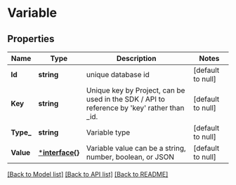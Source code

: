 # Variable

## Properties
Name | Type | Description | Notes
------------ | ------------- | ------------- | -------------
**Id** | **string** | unique database id | [default to null]
**Key** | **string** | Unique key by Project, can be used in the SDK / API to reference by &#x27;key&#x27; rather than _id. | [default to null]
**Type_** | **string** | Variable type | [default to null]
**Value** | [***interface{}**](interface{}.md) | Variable value can be a string, number, boolean, or JSON | [default to null]

[[Back to Model list]](../README.md#documentation-for-models) [[Back to API list]](../README.md#documentation-for-api-endpoints) [[Back to README]](../README.md)


